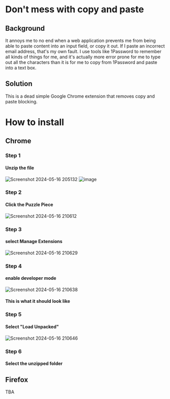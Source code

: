 # Don't mess with copy and paste

## Background

It annoys me to no end when a web application prevents me from being able to
paste content into an input field, or copy it out.  If I paste an incorrect
email address, that's my own fault.  I use tools like 1Password to
remember all kinds of things for me, and it's actually more error prone for me
to type out all the characters than it is for me to copy from 1Password and
paste into a text box.

## Solution

This is a dead simple Google Chrome extension that removes copy and paste
blocking.

# How to install
## Chrome
### Step 1
#### Unzip the file
![Screenshot 2024-05-16 205132](https://github.com/PepperMarioYT/DontFStarStarStarWithPaste/assets/142949229/21b6c119-7b67-4547-9b23-e113ee477207)
![image](https://github.com/PepperMarioYT/DontFStarStarStarWithPaste/assets/142949229/394f4bf4-87b7-4c0d-8b20-689699f8a08c)
### Step 2
#### Click the Puzzle Piece
![Screenshot 2024-05-16 210612](https://github.com/PepperMarioYT/DontFStarStarStarWithPaste/assets/142949229/78dea64c-f4a9-4ae6-81e9-27ad3e30d60d)
### Step 3
#### select Manage Extensions
![Screenshot 2024-05-16 210629](https://github.com/PepperMarioYT/DontFStarStarStarWithPaste/assets/142949229/c54022fb-d823-4d9e-b3b4-1d5f1e1fe3d3)
### Step 4
#### enable developer mode
![Screenshot 2024-05-16 210638](https://github.com/PepperMarioYT/DontFStarStarStarWithPaste/assets/142949229/77906c06-1b35-4e42-a866-768ed29f7278)
#### This is what it should look like
### Step 5
#### Select "Load Unpacked"
![Screenshot 2024-05-16 210646](https://github.com/PepperMarioYT/DontFStarStarStarWithPaste/assets/142949229/7f8dd130-b44b-47f3-9899-fe2f8755b1ab)
### Step 6
#### Select the unzipped folder
## Firefox
TBA
